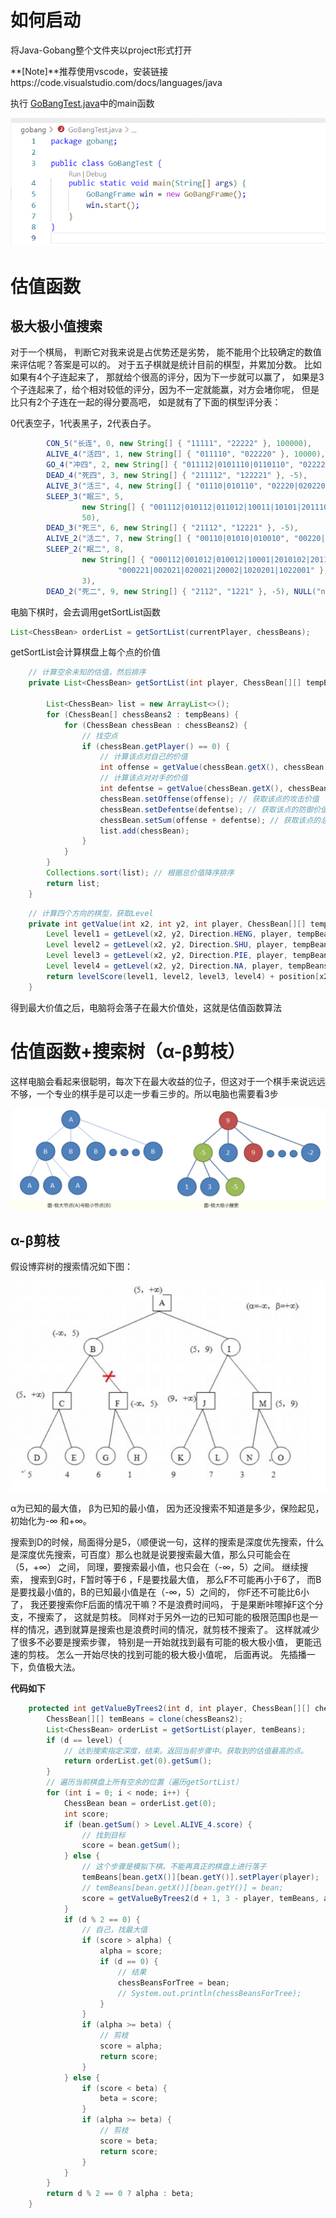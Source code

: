 

# 如何启动

将Java-Gobang整个文件夹以project形式打开

**[Note]**推荐使用vscode，安装链接https://code.visualstudio.com/docs/languages/java

执行 [GoBangTest.java](./gobang/GobangTest.java)中的main函数

![image-20220514212208945](pic/start.png)

# 估值函数

## 极大极小值搜索

对于一个棋局， 判断它对我来说是占优势还是劣势， 能不能用个比较确定的数值来评估呢？答案是可以的。 对于五子棋就是统计目前的棋型，并累加分数。 比如如果有4个子连起来了， 那就给个很高的评分，因为下一步就可以赢了， 如果是3个子连起来了，给个相对较低的评分，因为不一定就能赢，对方会堵你呢， 但是比只有2个子连在一起的得分要高吧， 如是就有了下面的棋型评分表：

0代表空子，1代表黑子，2代表白子。

```java
		CON_5("长连", 0, new String[] { "11111", "22222" }, 100000),
		ALIVE_4("活四", 1, new String[] { "011110", "022220" }, 10000),
		GO_4("冲四", 2, new String[] { "011112|0101110|0110110", "022221|0202220|0220220" }, 500),
		DEAD_4("死四", 3, new String[] { "211112", "122221" }, -5),
		ALIVE_3("活三", 4, new String[] { "01110|010110", "02220|020220" }, 200),
		SLEEP_3("眠三", 5,
				new String[] { "001112|010112|011012|10011|10101|2011102", "002221|020221|022021|20022|20202|1022201" },
				50),
		DEAD_3("死三", 6, new String[] { "21112", "12221" }, -5),
		ALIVE_2("活二", 7, new String[] { "00110|01010|010010", "00220|02020|020020" }, 5),
		SLEEP_2("眠二", 8,
				new String[] { "000112|001012|010012|10001|2010102|2011002",
						"000221|002021|020021|20002|1020201|1022001" },
				3),
		DEAD_2("死二", 9, new String[] { "2112", "1221" }, -5), NULL("null", 10, new String[] { "", "" }, 0);
```

电脑下棋时，会去调用getSortList函数

```java
List<ChessBean> orderList = getSortList(currentPlayer, chessBeans);
```

getSortList会计算棋盘上每个点的价值

```java
	// 计算空余未知的估值，然后排序
	private List<ChessBean> getSortList(int player, ChessBean[][] tempBeans) { // <ChessBean>

		List<ChessBean> list = new ArrayList<>();
		for (ChessBean[] chessBeans2 : tempBeans) {
			for (ChessBean chessBean : chessBeans2) {
				// 找空点
				if (chessBean.getPlayer() == 0) {
					// 计算该点对自己的价值
					int offense = getValue(chessBean.getX(), chessBean.getY(), player, tempBeans);
					// 计算该点对对手的价值
					int defentse = getValue(chessBean.getX(), chessBean.getY(), 3 - player, tempBeans);
					chessBean.setOffense(offense); // 获取该点的攻击价值
					chessBean.setDefentse(defentse); // 获取该点的防御价值
					chessBean.setSum(offense + defentse); // 获取该点的总价值
					list.add(chessBean);
				}
			}
		}
		Collections.sort(list); // 根据总价值降序排序
		return list;
	}
```

```java
	// 计算四个方向的棋型，获取Level
	private int getValue(int x2, int y2, int player, ChessBean[][] tempBeans) {
		Level level1 = getLevel(x2, y2, Direction.HENG, player, tempBeans);
		Level level2 = getLevel(x2, y2, Direction.SHU, player, tempBeans);
		Level level3 = getLevel(x2, y2, Direction.PIE, player, tempBeans);
		Level level4 = getLevel(x2, y2, Direction.NA, player, tempBeans);
		return levelScore(level1, level2, level3, level4) + position[x2][y2];
	}
```

得到最大价值之后，电脑将会落子在最大价值处，这就是估值函数算法

# 估值函数+搜索树（α-β剪枝）

这样电脑会看起来很聪明，每次下在最大收益的位子，但这对于一个棋手来说远远不够，一个专业的棋手是可以走一步看三步的。所以电脑也需要看3步

![Paste_Image.png](pic/估值函数.png)

## α-β剪枝

假设博弈树的搜索情况如下图：

![Paste_Image.png](pic/减枝.png)

α为已知的最大值， β为已知的最小值， 因为还没搜索不知道是多少，保险起见，初始化为-∞  和+∞。

搜索到D的时候，局面得分是5，（顺便说一句，这样的搜索是深度优先搜索，什么是深度优先搜索，可百度）那么也就是说要搜索最大值，那么只可能会在（5，+∞） 之间， 同理，要搜索最小值，也只会在（-∞，5）之间。 
继续搜索， 搜索到G时，F暂时等于6 ，F是要找最大值， 那么F不可能再小于6了， 而B是要找最小值的，B的已知最小值是在（-∞，5）之间的， 你F还不可能比6小了， 我还要搜索你F后面的情况干嘛？不是浪费时间吗， 于是果断咔嚓掉F这个分支，不搜索了， 这就是剪枝。 
同样对于另外一边的已知可能的极限范围β也是一样的情况，遇到就算是搜索也是浪费时间的情况，就剪枝不搜索了。 
这样就减少了很多不必要是搜索步骤， 特别是一开始就找到最有可能的极大极小值， 更能迅速的剪枝。 怎么一开始尽快的找到可能的极大极小值呢， 后面再说。 先插播一下，负值极大法。

**代码如下**

```java
	protected int getValueByTrees2(int d, int player, ChessBean[][] chessBeans2, int alpha, int beta) { //
		ChessBean[][] temBeans = clone(chessBeans2);
		List<ChessBean> orderList = getSortList(player, temBeans);
		if (d == level) {
			// 达到搜索指定深度，结束。返回当前步骤中。获取到的估值最高的点。
			return orderList.get(0).getSum();
		}
		// 遍历当前棋盘上所有空余的位置（遍历getSortList）
		for (int i = 0; i < node; i++) {
			ChessBean bean = orderList.get(0);
			int score;
			if (bean.getSum() > Level.ALIVE_4.score) {
				// 找到目标
				score = bean.getSum();
			} else {
				// 这个步骤是模拟下棋。不能再真正的棋盘上进行落子
				temBeans[bean.getX()][bean.getY()].setPlayer(player);
				// temBeans[bean.getX()][bean.getY()] = bean;
				score = getValueByTrees2(d + 1, 3 - player, temBeans, alpha, beta);
			}
			if (d % 2 == 0) {
				// 自己，找最大值
				if (score > alpha) {
					alpha = score;
					if (d == 0) {
						// 结果
						chessBeansForTree = bean;
						// System.out.println(chessBeansForTree);
					}
				}
				if (alpha >= beta) {
					// 剪枝
					score = alpha;
					return score;
				}
			} else {
				if (score < beta) {
					beta = score;
				}
				if (alpha >= beta) {
					// 剪枝
					score = beta;
					return score;
				}
			}
		}
		return d % 2 == 0 ? alpha : beta;
	}
```

